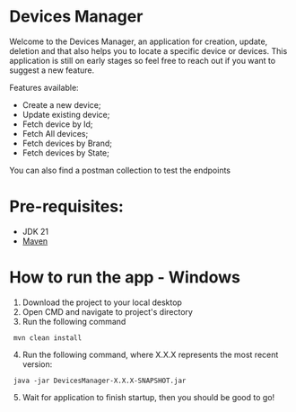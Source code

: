 # Devices Manager

Welcome to the Devices Manager, an application for creation, update, deletion and that also helps you to locate a
specific device or devices.
This application is still on early stages so feel free to reach out if you want to suggest a new feature.

Features available:
* Create a new device;
* Update existing device;
* Fetch device by Id;
* Fetch All devices;
* Fetch devices by Brand;
* Fetch devices by State;

You can also find a postman collection to test the endpoints

# Pre-requisites:
* JDK 21
* [Maven](https://maven.apache.org/install.html)

# How to run the app - Windows
1. Download the project to your local desktop
2. Open CMD and navigate to project's directory
3. Run the following command 
```
 mvn clean install
```
4. Run the following command, where X.X.X represents the most recent version:
``` 
 java -jar DevicesManager-X.X.X-SNAPSHOT.jar
```
5. Wait for application to finish startup, then you should be good to go!